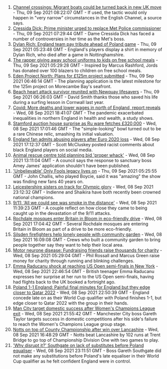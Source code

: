 1. [Channel crossings: Migrant boats could be turned back in new UK move](https://www.bbc.co.uk/news/uk-58495948?at_medium=RSS&at_campaign=KARANGA) - Thu, 09 Sep 2021 08:22:07 GMT - If used, the tactic would only happen in "very narrow" circumstances in the English Channel, a source says.
2. [Cressida Dick: Prime minister urged to replace Met Police commissioner](https://www.bbc.co.uk/news/uk-england-london-58490698?at_medium=RSS&at_campaign=KARANGA) - Thu, 09 Sep 2021 07:29:44 GMT - Dame Cressida Dick has faced a number of controversies in her time as the Met's boss.
3. [Dylan Rich: England team pay tribute ahead of Poland game](https://www.bbc.co.uk/news/uk-england-nottinghamshire-58496077?at_medium=RSS&at_campaign=KARANGA) - Thu, 09 Sep 2021 05:23:48 GMT - England's players display a shirt in memory of Dylan Rich, who died after a game in Nottinghamshire.
4. [The rapper giving away school uniforms to kids on free school meals](https://www.bbc.co.uk/news/uk-england-london-58494041?at_medium=RSS&at_campaign=KARANGA) - Thu, 09 Sep 2021 05:29:28 GMT - Inspired by Marcus Rashford, Jords has donated over 100 blazers to children on free school meals.
5. [Eden Project North: Plans for £125m project submitted](https://www.bbc.co.uk/news/uk-england-lancashire-58497950?at_medium=RSS&at_campaign=KARANGA) - Thu, 09 Sep 2021 06:46:14 GMT - The planning application is the latest milestone for the 125m project on Morecambe Bay's seafront.
6. [Beach heart attack survivor reunited with Newquay lifesavers](https://www.bbc.co.uk/news/uk-england-cornwall-58487471?at_medium=RSS&at_campaign=KARANGA) - Thu, 09 Sep 2021 06:26:03 GMT - David Smith thanks those who saved his life during a surfing lesson in Cornwall last year.
7. [Covid: More deaths and lower wages in north of England, report reveals](https://www.bbc.co.uk/news/uk-england-58486111?at_medium=RSS&at_campaign=KARANGA) - Wed, 08 Sep 2021 18:41:07 GMT - The pandemic exacerbated inequalities in northern England in health and wealth, a study shows.
8. [Stamford auction house surprise as Ru ware fetches £320,000](https://www.bbc.co.uk/news/uk-england-lincolnshire-58489566?at_medium=RSS&at_campaign=KARANGA) - Wed, 08 Sep 2021 17:01:46 GMT - The "simple-looking" bowl turned out to be a rare Chinese relic, smashing its initial valuation.
9. [England fan admits abusing players after Euro 2020 loss](https://www.bbc.co.uk/news/uk-england-merseyside-58490690?at_medium=RSS&at_campaign=KARANGA) - Wed, 08 Sep 2021 17:12:37 GMT - Scott McCluskey posted racist comments about black England players on social media.
10. [Animal rescue centre told planning bid 'proper whack'](https://www.bbc.co.uk/news/uk-england-kent-58487855?at_medium=RSS&at_campaign=KARANGA) - Wed, 08 Sep 2021 13:11:04 GMT - A council says the response to sanctuary boss Amey James' application shouldn't have been published.
11. ['Unbelievable' Only Fools legacy lives on](https://www.bbc.co.uk/news/uk-england-bristol-58495222?at_medium=RSS&at_campaign=KARANGA) - Thu, 09 Sep 2021 05:25:55 GMT - John Challis, who played Boycie, said it was "amazing" the show was finding new fans 40 years on.
12. [Leicestershire sisters on track for Olympic glory](https://www.bbc.co.uk/news/uk-england-leicestershire-58270963?at_medium=RSS&at_campaign=KARANGA) - Wed, 08 Sep 2021 23:12:32 GMT - Indienne and Shaikira have both recently been crowned national champions.
13. [9/11: 'All we could see was smoke in the distance'](https://www.bbc.co.uk/news/uk-england-birmingham-58486093?at_medium=RSS&at_campaign=KARANGA) - Wed, 08 Sep 2021 11:39:23 GMT - A couple reflect on how close they came to being caught up in the devastation of the 9/11 attacks.
14. [Rochdale mosques enter Britain in Bloom in eco-friendly drive](https://www.bbc.co.uk/news/uk-england-manchester-58493493?at_medium=RSS&at_campaign=KARANGA) - Wed, 08 Sep 2021 17:04:42 GMT - Several Rochdale mosques are entering Britain in Bloom as part of a drive to be more eco-friendly.
15. [Silsden firefighters help lonely people with community garden](https://www.bbc.co.uk/news/uk-england-leeds-58493891?at_medium=RSS&at_campaign=KARANGA) - Wed, 08 Sep 2021 16:09:08 GMT - Crews who built a community garden to bring people together say they want to help their local area.
16. [Motor neurone disease: Fundraising friends raise thousands for charity](https://www.bbc.co.uk/news/uk-england-london-58361439?at_medium=RSS&at_campaign=KARANGA) - Wed, 08 Sep 2021 05:29:04 GMT - Phil Rossall and Marcus Green raise money for charity through running and blinking challenges.
17. [Emma Raducanu shock at reaching US Open semi-finals in New York](https://www.bbc.co.uk/sport/tennis/58495531?at_medium=RSS&at_campaign=KARANGA) - Wed, 08 Sep 2021 22:46:54 GMT - British teenager Emma Raducanu expresses her surprise at her run to the US Open semi-finals, having had flights back to the UK booked a fortnight ago.
18. [Poland 1-1 England: Painful final minutes for England but they edge closer to Qatar 2022](https://www.bbc.co.uk/sport/football/58492134?at_medium=RSS&at_campaign=KARANGA) - Wed, 08 Sep 2021 22:50:39 GMT - England concede late on as their World Cup qualifier with Poland finishes 1-1, but edge closer to Qatar 2022 with the group in their hands.
19. [Man City target domestic success after Women's Champions League exit](https://www.bbc.co.uk/sport/football/58468779?at_medium=RSS&at_campaign=KARANGA) - Wed, 08 Sep 2021 21:55:42 GMT - Manchester City boss Gareth Taylor targets success in domestic competitions after his side's failure to reach the Women's Champions League group stage.
20. [Notts on top of County Championship after win over Lancashire](https://www.bbc.co.uk/sport/cricket/58488972?at_medium=RSS&at_campaign=KARANGA) - Wed, 08 Sep 2021 16:48:29 GMT - Notts beat Lancashire by 102 runs at Trent Bridge to go top of Championship Division One with two games to play.
21. ['Why disrupt it?' Southgate on lack of substitutes before Poland equaliser](https://www.bbc.co.uk/sport/football/58496177?at_medium=RSS&at_campaign=KARANGA) - Wed, 08 Sep 2021 23:11:51 GMT - Boss Gareth Southgate did not make any substitutions before Poland's late equaliser in their World Cup qualifier as he felt confident England were in control.
